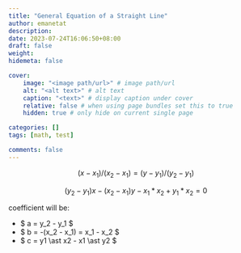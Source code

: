```yaml
---
title: "General Equation of a Straight Line"
author: emanetat
description: 
date: 2023-07-24T16:06:50+08:00
draft: false
weight: 
hidemeta: false

cover:
    image: "<image path/url>" # image path/url
    alt: "<alt text>" # alt text
    caption: "<text>" # display caption under cover
    relative: false # when using page bundles set this to true
    hidden: true # only hide on current single page

categories: []
tags: [math, test]

comments: false
---
```

$$ (x - x_1)/(x_2 - x_1) = (y - y_1)/(y_2-y_1) $$

$$ (y_2 - y_1)x - (x_2 - x_1)y - x_1 \ast x_2 + y_1 \ast x_2 = 0 $$

coefficient will be:

- $ a = y_2 - y_1 $
- $ b = -(x_2 - x_1) = x_1 - x_2 $
- $ c = y1 \ast x2 - x1 \ast y2 $
